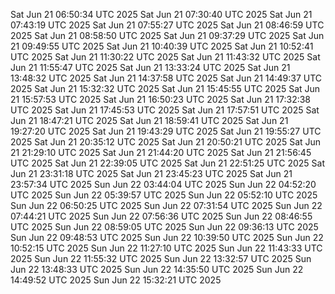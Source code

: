 
Sat Jun 21 06:50:34 UTC 2025
Sat Jun 21 07:30:40 UTC 2025
Sat Jun 21 07:43:19 UTC 2025
Sat Jun 21 07:55:27 UTC 2025
Sat Jun 21 08:46:59 UTC 2025
Sat Jun 21 08:58:50 UTC 2025
Sat Jun 21 09:37:29 UTC 2025
Sat Jun 21 09:49:55 UTC 2025
Sat Jun 21 10:40:39 UTC 2025
Sat Jun 21 10:52:41 UTC 2025
Sat Jun 21 11:30:22 UTC 2025
Sat Jun 21 11:43:32 UTC 2025
Sat Jun 21 11:55:47 UTC 2025
Sat Jun 21 13:33:24 UTC 2025
Sat Jun 21 13:48:32 UTC 2025
Sat Jun 21 14:37:58 UTC 2025
Sat Jun 21 14:49:37 UTC 2025
Sat Jun 21 15:32:32 UTC 2025
Sat Jun 21 15:45:55 UTC 2025
Sat Jun 21 15:57:53 UTC 2025
Sat Jun 21 16:50:23 UTC 2025
Sat Jun 21 17:32:38 UTC 2025
Sat Jun 21 17:45:53 UTC 2025
Sat Jun 21 17:57:51 UTC 2025
Sat Jun 21 18:47:21 UTC 2025
Sat Jun 21 18:59:41 UTC 2025
Sat Jun 21 19:27:20 UTC 2025
Sat Jun 21 19:43:29 UTC 2025
Sat Jun 21 19:55:27 UTC 2025
Sat Jun 21 20:35:12 UTC 2025
Sat Jun 21 20:50:21 UTC 2025
Sat Jun 21 21:29:10 UTC 2025
Sat Jun 21 21:44:20 UTC 2025
Sat Jun 21 21:56:45 UTC 2025
Sat Jun 21 22:39:05 UTC 2025
Sat Jun 21 22:51:25 UTC 2025
Sat Jun 21 23:31:18 UTC 2025
Sat Jun 21 23:45:23 UTC 2025
Sat Jun 21 23:57:34 UTC 2025
Sun Jun 22 03:44:04 UTC 2025
Sun Jun 22 04:52:20 UTC 2025
Sun Jun 22 05:39:57 UTC 2025
Sun Jun 22 05:52:10 UTC 2025
Sun Jun 22 06:50:25 UTC 2025
Sun Jun 22 07:31:54 UTC 2025
Sun Jun 22 07:44:21 UTC 2025
Sun Jun 22 07:56:36 UTC 2025
Sun Jun 22 08:46:55 UTC 2025
Sun Jun 22 08:59:05 UTC 2025
Sun Jun 22 09:36:13 UTC 2025
Sun Jun 22 09:48:53 UTC 2025
Sun Jun 22 10:39:50 UTC 2025
Sun Jun 22 10:52:15 UTC 2025
Sun Jun 22 11:27:10 UTC 2025
Sun Jun 22 11:43:33 UTC 2025
Sun Jun 22 11:55:32 UTC 2025
Sun Jun 22 13:32:57 UTC 2025
Sun Jun 22 13:48:33 UTC 2025
Sun Jun 22 14:35:50 UTC 2025
Sun Jun 22 14:49:52 UTC 2025
Sun Jun 22 15:32:21 UTC 2025
